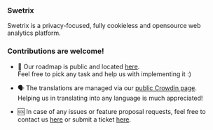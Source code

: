 ### Swetrix
Swetrix is a privacy-focused, fully cookieless and opensource web analytics platform.

### Contributions are welcome!
- 🔭 Our roadmap is public and located [here](https://github.com/orgs/Swetrix/projects/2).\
Feel free to pick any task and help us with implementing it :)

- 🗣 The translations are managed via our [public Crowdin page](https://crowdin.com/project/swetrix).\
Helping us in translating into any language is much appreciated!

- 🆘 In case of any issues or feature proposal requests, feel free to contact us [here](https://swetrix.com/contact) or submit a ticket [here](https://github.com/Swetrix/roadmap/issues).
